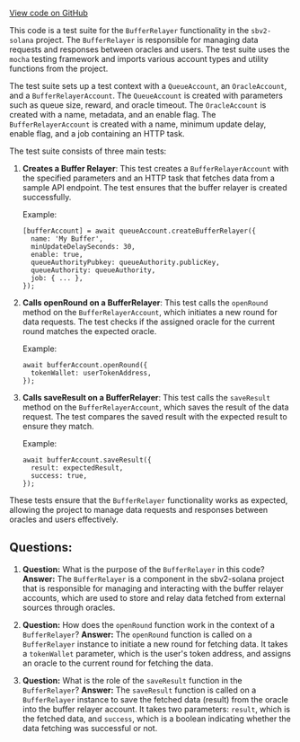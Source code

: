 [View code on GitHub](https://github.com/switchboard-xyz/sbv2-solana/blob/master/javascript/solana.js/test/buffer-relayer.spec.ts)

This code is a test suite for the `BufferRelayer` functionality in the `sbv2-solana` project. The `BufferRelayer` is responsible for managing data requests and responses between oracles and users. The test suite uses the `mocha` testing framework and imports various account types and utility functions from the project.

The test suite sets up a test context with a `QueueAccount`, an `OracleAccount`, and a `BufferRelayerAccount`. The `QueueAccount` is created with parameters such as queue size, reward, and oracle timeout. The `OracleAccount` is created with a name, metadata, and an enable flag. The `BufferRelayerAccount` is created with a name, minimum update delay, enable flag, and a job containing an HTTP task.

The test suite consists of three main tests:

1. **Creates a Buffer Relayer**: This test creates a `BufferRelayerAccount` with the specified parameters and an HTTP task that fetches data from a sample API endpoint. The test ensures that the buffer relayer is created successfully.

   Example:
   ```
   [bufferAccount] = await queueAccount.createBufferRelayer({
     name: 'My Buffer',
     minUpdateDelaySeconds: 30,
     enable: true,
     queueAuthorityPubkey: queueAuthority.publicKey,
     queueAuthority: queueAuthority,
     job: { ... },
   });
   ```

2. **Calls openRound on a BufferRelayer**: This test calls the `openRound` method on the `BufferRelayerAccount`, which initiates a new round for data requests. The test checks if the assigned oracle for the current round matches the expected oracle.

   Example:
   ```
   await bufferAccount.openRound({
     tokenWallet: userTokenAddress,
   });
   ```

3. **Calls saveResult on a BufferRelayer**: This test calls the `saveResult` method on the `BufferRelayerAccount`, which saves the result of the data request. The test compares the saved result with the expected result to ensure they match.

   Example:
   ```
   await bufferAccount.saveResult({
     result: expectedResult,
     success: true,
   });
   ```

These tests ensure that the `BufferRelayer` functionality works as expected, allowing the project to manage data requests and responses between oracles and users effectively.
## Questions: 
 1. **Question:** What is the purpose of the `BufferRelayer` in this code?
   **Answer:** The `BufferRelayer` is a component in the sbv2-solana project that is responsible for managing and interacting with the buffer relayer accounts, which are used to store and relay data fetched from external sources through oracles.

2. **Question:** How does the `openRound` function work in the context of a `BufferRelayer`?
   **Answer:** The `openRound` function is called on a `BufferRelayer` instance to initiate a new round for fetching data. It takes a `tokenWallet` parameter, which is the user's token address, and assigns an oracle to the current round for fetching the data.

3. **Question:** What is the role of the `saveResult` function in the `BufferRelayer`?
   **Answer:** The `saveResult` function is called on a `BufferRelayer` instance to save the fetched data (result) from the oracle into the buffer relayer account. It takes two parameters: `result`, which is the fetched data, and `success`, which is a boolean indicating whether the data fetching was successful or not.